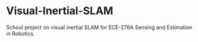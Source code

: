 # Visual-Inertial-SLAM

School project on visual inertial SLAM for ECE-276A Sensing and Estimation in Robotics.
